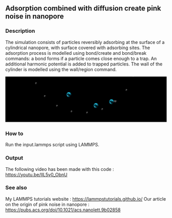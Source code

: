 ## Adsorption combined with diffusion create pink noise in nanopore

### Description

The simulation consists of particles reversibly adsorbing at the surface of a cylindrical nanopore, with surface covered with adsorbing sites. The adsorption process is modelled using bond/create and bond/break commands: a bond forms if a particle comes close enough to a trap. An additional harmonic potential is added to trapped particles. The wall of the cylinder is modelled using the wall/region command.

![Algorithm schema](./ReversiblyAdsorbingParticles.jpeg)

### How to

Run the input.lammps script using LAMMPS.

### Output

The following video has been made with this code : https://youtu.be/lIL5v0_ObnU

### See also

My LAMMPS tutorials website : https://lammpstutorials.github.io/
Our article on the origin of pink noise in nanopore : https://pubs.acs.org/doi/10.1021/acs.nanolett.9b02858

